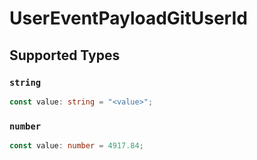 # UserEventPayloadGitUserId


## Supported Types

### `string`

```typescript
const value: string = "<value>";
```

### `number`

```typescript
const value: number = 4917.84;
```

